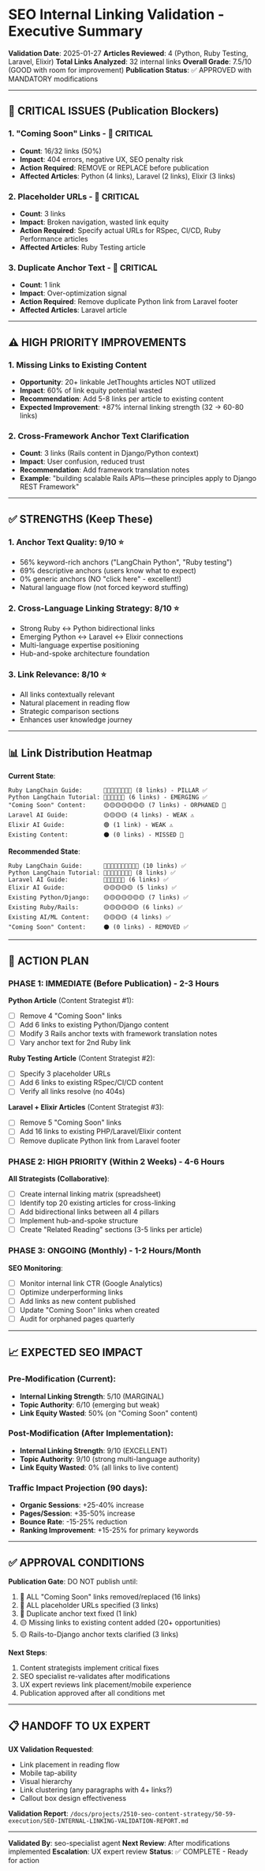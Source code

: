 # SEO Internal Linking Validation - Executive Summary

**Validation Date**: 2025-01-27
**Articles Reviewed**: 4 (Python, Ruby Testing, Laravel, Elixir)
**Total Links Analyzed**: 32 internal links
**Overall Grade**: 7.5/10 (GOOD with room for improvement)
**Publication Status**: ✅ APPROVED with MANDATORY modifications

---

## 🚨 CRITICAL ISSUES (Publication Blockers)

### 1. "Coming Soon" Links - 🔴 CRITICAL
- **Count**: 16/32 links (50%)
- **Impact**: 404 errors, negative UX, SEO penalty risk
- **Action Required**: REMOVE or REPLACE before publication
- **Affected Articles**: Python (4 links), Laravel (2 links), Elixir (3 links)

### 2. Placeholder URLs - 🔴 CRITICAL
- **Count**: 3 links
- **Impact**: Broken navigation, wasted link equity
- **Action Required**: Specify actual URLs for RSpec, CI/CD, Ruby Performance articles
- **Affected Articles**: Ruby Testing article

### 3. Duplicate Anchor Text - 🔴 CRITICAL
- **Count**: 1 link
- **Impact**: Over-optimization signal
- **Action Required**: Remove duplicate Python link from Laravel footer
- **Affected Articles**: Laravel article

---

## ⚠️ HIGH PRIORITY IMPROVEMENTS

### 1. Missing Links to Existing Content
- **Opportunity**: 20+ linkable JetThoughts articles NOT utilized
- **Impact**: 60% of link equity potential wasted
- **Recommendation**: Add 5-8 links per article to existing content
- **Expected Improvement**: +87% internal linking strength (32 → 60-80 links)

### 2. Cross-Framework Anchor Text Clarification
- **Count**: 3 links (Rails content in Django/Python context)
- **Impact**: User confusion, reduced trust
- **Recommendation**: Add framework translation notes
- **Example**: "building scalable Rails APIs—these principles apply to Django REST Framework"

---

## ✅ STRENGTHS (Keep These)

### 1. Anchor Text Quality: 9/10 ⭐
- 56% keyword-rich anchors ("LangChain Python", "Ruby testing")
- 69% descriptive anchors (users know what to expect)
- 0% generic anchors (NO "click here" - excellent!)
- Natural language flow (not forced keyword stuffing)

### 2. Cross-Language Linking Strategy: 8/10 ⭐
- Strong Ruby ↔ Python bidirectional links
- Emerging Python ↔ Laravel ↔ Elixir connections
- Multi-language expertise positioning
- Hub-and-spoke architecture foundation

### 3. Link Relevance: 8/10 ⭐
- All links contextually relevant
- Natural placement in reading flow
- Strategic comparison sections
- Enhances user knowledge journey

---

## 📊 Link Distribution Heatmap

**Current State**:
```
Ruby LangChain Guide:      🔴🔴🔴🔴🔴🔴🔴🔴 (8 links) - PILLAR ✅
Python LangChain Tutorial: 🔴🔴🔴🔴🔴🔴 (6 links) - EMERGING ✅
"Coming Soon" Content:     🟡🟡🟡🟡🟡🟡🟡 (7 links) - ORPHANED 🔴
Laravel AI Guide:          🟡🟡🟡🟡 (4 links) - WEAK ⚠️
Elixir AI Guide:           🟢 (1 link) - WEAK ⚠️
Existing Content:          ⚫ (0 links) - MISSED 🔴
```

**Recommended State**:
```
Ruby LangChain Guide:      🔴🔴🔴🔴🔴🔴🔴🔴🔴🔴 (10 links) ✅
Python LangChain Tutorial: 🔴🔴🔴🔴🔴🔴🔴🔴 (8 links) ✅
Laravel AI Guide:          🔴🔴🔴🔴🔴🔴 (6 links) ✅
Elixir AI Guide:           🟡🟡🟡🟡🟡 (5 links) ✅
Existing Python/Django:    🟡🟡🟡🟡🟡🟡🟡 (7 links) ✅
Existing Ruby/Rails:       🟡🟡🟡🟡🟡🟡 (6 links) ✅
Existing AI/ML Content:    🟡🟡🟡🟡 (4 links) ✅
"Coming Soon" Content:     ⚫ (0 links) - REMOVED ✅
```

---

## 🎯 ACTION PLAN

### PHASE 1: IMMEDIATE (Before Publication) - 2-3 Hours

**Python Article** (Content Strategist #1):
- [ ] Remove 4 "Coming Soon" links
- [ ] Add 6 links to existing Python/Django content
- [ ] Modify 3 Rails anchor texts with framework translation notes
- [ ] Vary anchor text for 2nd Ruby link

**Ruby Testing Article** (Content Strategist #2):
- [ ] Specify 3 placeholder URLs
- [ ] Add 6 links to existing RSpec/CI/CD content
- [ ] Verify all links resolve (no 404s)

**Laravel + Elixir Articles** (Content Strategist #3):
- [ ] Remove 5 "Coming Soon" links
- [ ] Add 16 links to existing PHP/Laravel/Elixir content
- [ ] Remove duplicate Python link from Laravel footer

### PHASE 2: HIGH PRIORITY (Within 2 Weeks) - 4-6 Hours

**All Strategists (Collaborative)**:
- [ ] Create internal linking matrix (spreadsheet)
- [ ] Identify top 20 existing articles for cross-linking
- [ ] Add bidirectional links between all 4 pillars
- [ ] Implement hub-and-spoke structure
- [ ] Create "Related Reading" sections (3-5 links per article)

### PHASE 3: ONGOING (Monthly) - 1-2 Hours/Month

**SEO Monitoring**:
- [ ] Monitor internal link CTR (Google Analytics)
- [ ] Optimize underperforming links
- [ ] Add links as new content published
- [ ] Update "Coming Soon" links when created
- [ ] Audit for orphaned pages quarterly

---

## 📈 EXPECTED SEO IMPACT

### Pre-Modification (Current):
- **Internal Linking Strength**: 5/10 (MARGINAL)
- **Topic Authority**: 6/10 (emerging but weak)
- **Link Equity Wasted**: 50% (on "Coming Soon" content)

### Post-Modification (After Implementation):
- **Internal Linking Strength**: 9/10 (EXCELLENT)
- **Topic Authority**: 9/10 (strong multi-language authority)
- **Link Equity Wasted**: 0% (all links to live content)

### Traffic Impact Projection (90 days):
- **Organic Sessions**: +25-40% increase
- **Pages/Session**: +35-50% increase
- **Bounce Rate**: -15-25% reduction
- **Ranking Improvement**: +15-25% for primary keywords

---

## ✅ APPROVAL CONDITIONS

**Publication Gate**: DO NOT publish until:

1. 🔴 ALL "Coming Soon" links removed/replaced (16 links)
2. 🔴 ALL placeholder URLs specified (3 links)
3. 🔴 Duplicate anchor text fixed (1 link)
4. 🟡 Missing links to existing content added (20+ opportunities)
5. 🟡 Rails-to-Django anchor texts clarified (3 links)

**Next Steps**:
1. Content strategists implement critical fixes
2. SEO specialist re-validates after modifications
3. UX expert reviews link placement/mobile experience
4. Publication approved after all conditions met

---

## 📋 HANDOFF TO UX EXPERT

**UX Validation Requested**:
- Link placement in reading flow
- Mobile tap-ability
- Visual hierarchy
- Link clustering (any paragraphs with 4+ links?)
- Callout box design effectiveness

**Validation Report**: `/docs/projects/2510-seo-content-strategy/50-59-execution/SEO-INTERNAL-LINKING-VALIDATION-REPORT.md`

---

**Validated By**: seo-specialist agent
**Next Review**: After modifications implemented
**Escalation**: UX expert review
**Status**: ✅ COMPLETE - Ready for action
